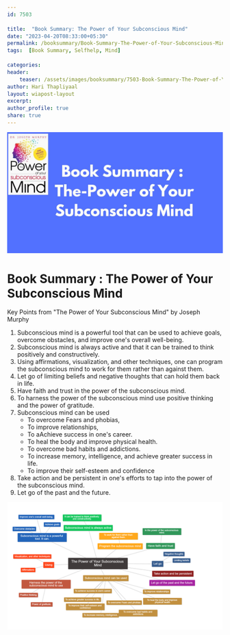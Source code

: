```yaml
---    
id: 7503    
  
title:  "Book Summary: The Power of Your Subconscious Mind"     
date: "2023-04-20T08:33:00+05:30"    
permalink: /booksummary/Book-Summary-The-Power-of-Your-Subconscious-Mind   
tags:  [Book Summary, Selfhelp, Mind]     
    
categories:    
header:    
    teaser: /assets/images/booksummary/7503-Book-Summary-The-Power-of-Your-Subconscious-Mind.jpg    
author: Hari Thapliyaal    
layout: wiapost-layout    
excerpt:    
author_profile: true    
share: true    
---    
```

    
![Book Summary : The Power of Your Subconscious Mind](/assets/images/booksummary/7503-Book-Summary-The-Power-of-Your-Subconscious-Mind.jpg)         
   
# Book Summary : The Power of Your Subconscious Mind   

Key Points from "The Power of Your Subconscious Mind" by Joseph Murphy

1. Subconscious mind is a powerful tool that can be used to achieve goals, overcome obstacles, and improve one's overall well-being.
2. Subconscious mind is always active and that it can be trained to think positively and constructively.
3. Using affirmations, visualization, and other techniques, one can program the subconscious mind to work for them rather than against them.
4. Let go of limiting beliefs and negative thoughts that can hold them back in life.
5. Have faith and trust in the power of the subconscious mind.
6. To harness the power of the subconscious mind use positive thinking and the power of gratitude.
6. Subconscious mind can be used 
	- To overcome Fears and phobias, 
	- To improve relationships, 
	- To aAchieve success in one's career.
	- To heal the body and improve physical health.
	- To overcome bad habits and addictions.
	- To increase memory, intelligence, and achieve greater success in life.
	- To improve their self-esteem and confidence
7. Take action and be persistent in one's efforts to tap into the power of the subconscious mind.
8. Let go of the past and the future.

![Mind Map : The Power of Your Subconscious Mind](/assets/images/booksummary/7503-The-Power-of-Your-Subconscious-Mind.png)


